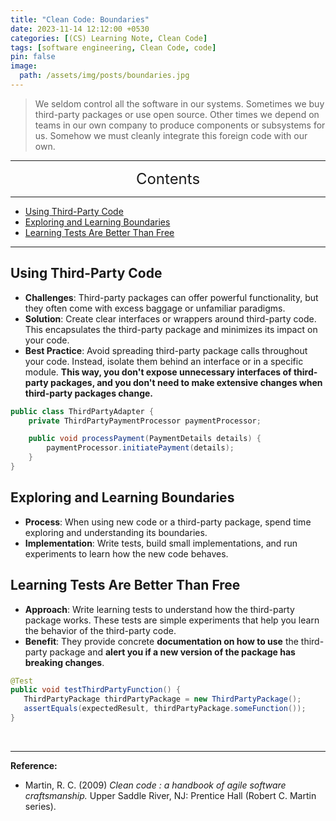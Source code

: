 ```yaml
---
title: "Clean Code: Boundaries"
date: 2023-11-14 12:12:00 +0530
categories: [(CS) Learning Note, Clean Code]
tags: [software engineering, Clean Code, code]
pin: false
image:
  path: /assets/img/posts/boundaries.jpg
---
```


>We seldom control all the software in our systems. Sometimes we buy third-party packages or use open source. Other times we depend on teams in our own company to produce components or subsystems for us. Somehow we must cleanly integrate this foreign code with our own.

---
<center><font size='5'> Contents </font></center>

---

<!-- TOC -->
  * [Using Third-Party Code](#using-third-party-code)
  * [Exploring and Learning Boundaries](#exploring-and-learning-boundaries)
  * [Learning Tests Are Better Than Free](#learning-tests-are-better-than-free)
<!-- TOC -->

---

## Using Third-Party Code

- **Challenges**: Third-party packages can offer powerful functionality, but they often come with excess baggage or unfamiliar paradigms.
- **Solution**: Create clear interfaces or wrappers around third-party code. This encapsulates the third-party package and minimizes its impact on your code. 
- **Best Practice**: Avoid spreading third-party package calls throughout your code. Instead, isolate them behind an interface or in a specific module. **This way, you don't expose unnecessary interfaces of third-party packages, and you don't need to make extensive changes when third-party packages change.**

```java
public class ThirdPartyAdapter {
    private ThirdPartyPaymentProcessor paymentProcessor;

    public void processPayment(PaymentDetails details) {
        paymentProcessor.initiatePayment(details);
    }
}
```

## Exploring and Learning Boundaries

- **Process**: When using new code or a third-party package, spend time exploring and understanding its boundaries.
- **Implementation**: Write tests, build small implementations, and run experiments to learn how the new code behaves.

## Learning Tests Are Better Than Free

- **Approach**: Write learning tests to understand how the third-party package works. These tests are simple experiments that help you learn the behavior of the third-party code.
- **Benefit**: They provide concrete **documentation on how to use** the third-party package and **alert you if a new version of the package has breaking changes**.

```java
@Test
public void testThirdPartyFunction() {
   ThirdPartyPackage thirdPartyPackage = new ThirdPartyPackage();
   assertEquals(expectedResult, thirdPartyPackage.someFunction());
}
```

<br>

---

**Reference:**

- Martin, R. C. (2009) _Clean code : a handbook of agile software craftsmanship._ Upper Saddle River, NJ: Prentice Hall (Robert C. Martin series).

